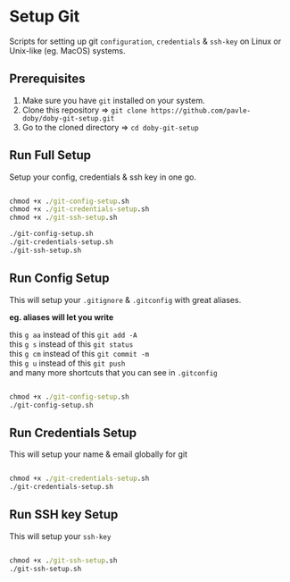# Setup Git

Scripts for setting up git `configuration`, `credentials` & `ssh-key` on Linux or Unix-like (eg. MacOS) systems.

## Prerequisites

1. Make sure you have `git` installed on your system.
2. Clone this repository => `git clone https://github.com/pavle-doby/doby-git-setup.git`
3. Go to the cloned directory => `cd doby-git-setup`

## Run Full Setup

Setup your config, credentials & ssh key in one go.

```cmd

chmod +x ./git-config-setup.sh
chmod +x ./git-credentials-setup.sh
chmod +x ./git-ssh-setup.sh

./git-config-setup.sh
./git-credentials-setup.sh
./git-ssh-setup.sh

```

## Run Config Setup

This will setup your `.gitignore` & `.gitconfig` with great aliases.

**eg. aliases will let you write** <br>

this `g aa` instead of this `git add -A` <br>
this `g s` instead of this `git status` <br>
this `g cm` instead of this `git commit -m` <br>
this `g u` instead of this `git push` <br>
and many more shortcuts that you can see in `.gitconfig` <br>

```cmd

chmod +x ./git-config-setup.sh
./git-config-setup.sh

```

## Run Credentials Setup

This will setup your name & email globally for git

```cmd

chmod +x ./git-credentials-setup.sh
./git-credentials-setup.sh

```

## Run SSH key Setup

This will setup your `ssh-key`

```cmd

chmod +x ./git-ssh-setup.sh
./git-ssh-setup.sh

```
